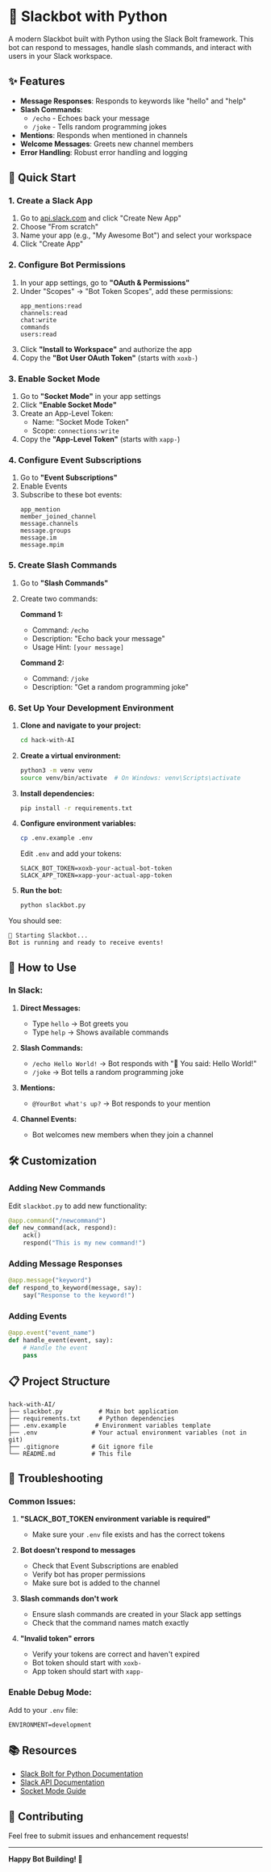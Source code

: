 # 🤖 Slackbot with Python

A modern Slackbot built with Python using the Slack Bolt framework. This bot can respond to messages, handle slash commands, and interact with users in your Slack workspace.

## ✨ Features

- **Message Responses**: Responds to keywords like "hello" and "help"
- **Slash Commands**: 
  - `/echo` - Echoes back your message
  - `/joke` - Tells random programming jokes
- **Mentions**: Responds when mentioned in channels
- **Welcome Messages**: Greets new channel members
- **Error Handling**: Robust error handling and logging

## 🚀 Quick Start

### 1. Create a Slack App

1. Go to [api.slack.com](https://api.slack.com) and click "Create New App"
2. Choose "From scratch"
3. Name your app (e.g., "My Awesome Bot") and select your workspace
4. Click "Create App"

### 2. Configure Bot Permissions

1. In your app settings, go to **"OAuth & Permissions"**
2. Under "Scopes" → "Bot Token Scopes", add these permissions:
   ```
   app_mentions:read
   channels:read
   chat:write
   commands
   users:read
   ```
3. Click **"Install to Workspace"** and authorize the app
4. Copy the **"Bot User OAuth Token"** (starts with `xoxb-`)

### 3. Enable Socket Mode

1. Go to **"Socket Mode"** in your app settings
2. Click **"Enable Socket Mode"**
3. Create an App-Level Token:
   - Name: "Socket Mode Token"
   - Scope: `connections:write`
4. Copy the **"App-Level Token"** (starts with `xapp-`)

### 4. Configure Event Subscriptions

1. Go to **"Event Subscriptions"**
2. Enable Events
3. Subscribe to these bot events:
   ```
   app_mention
   member_joined_channel
   message.channels
   message.groups
   message.im
   message.mpim
   ```

### 5. Create Slash Commands

1. Go to **"Slash Commands"**
2. Create two commands:
   
   **Command 1:**
   - Command: `/echo`
   - Description: "Echo back your message"
   - Usage Hint: `[your message]`
   
   **Command 2:**
   - Command: `/joke`
   - Description: "Get a random programming joke"

### 6. Set Up Your Development Environment

1. **Clone and navigate to your project:**
   ```bash
   cd hack-with-AI
   ```

2. **Create a virtual environment:**
   ```bash
   python3 -m venv venv
   source venv/bin/activate  # On Windows: venv\Scripts\activate
   ```

3. **Install dependencies:**
   ```bash
   pip install -r requirements.txt
   ```

4. **Configure environment variables:**
   ```bash
   cp .env.example .env
   ```
   
   Edit `.env` and add your tokens:
   ```env
   SLACK_BOT_TOKEN=xoxb-your-actual-bot-token
   SLACK_APP_TOKEN=xapp-your-actual-app-token
   ```

5. **Run the bot:**
   ```bash
   python slackbot.py
   ```

You should see:
```
🚀 Starting Slackbot...
Bot is running and ready to receive events!
```

## 🎯 How to Use

### In Slack:

1. **Direct Messages:**
   - Type `hello` → Bot greets you
   - Type `help` → Shows available commands

2. **Slash Commands:**
   - `/echo Hello World!` → Bot responds with "🔄 You said: Hello World!"
   - `/joke` → Bot tells a random programming joke

3. **Mentions:**
   - `@YourBot what's up?` → Bot responds to your mention

4. **Channel Events:**
   - Bot welcomes new members when they join a channel

## 🛠️ Customization

### Adding New Commands

Edit `slackbot.py` to add new functionality:

```python
@app.command("/newcommand")
def new_command(ack, respond):
    ack()
    respond("This is my new command!")
```

### Adding Message Responses

```python
@app.message("keyword")
def respond_to_keyword(message, say):
    say("Response to the keyword!")
```

### Adding Events

```python
@app.event("event_name")
def handle_event(event, say):
    # Handle the event
    pass
```

## 📋 Project Structure

```
hack-with-AI/
├── slackbot.py          # Main bot application
├── requirements.txt     # Python dependencies
├── .env.example        # Environment variables template
├── .env               # Your actual environment variables (not in git)
├── .gitignore         # Git ignore file
└── README.md          # This file
```

## 🔧 Troubleshooting

### Common Issues:

1. **"SLACK_BOT_TOKEN environment variable is required"**
   - Make sure your `.env` file exists and has the correct tokens

2. **Bot doesn't respond to messages**
   - Check that Event Subscriptions are enabled
   - Verify bot has proper permissions
   - Make sure bot is added to the channel

3. **Slash commands don't work**
   - Ensure slash commands are created in your Slack app settings
   - Check that the command names match exactly

4. **"Invalid token" errors**
   - Verify your tokens are correct and haven't expired
   - Bot token should start with `xoxb-`
   - App token should start with `xapp-`

### Enable Debug Mode:

Add to your `.env` file:
```env
ENVIRONMENT=development
```

## 📚 Resources

- [Slack Bolt for Python Documentation](https://slack.dev/bolt-python/concepts)
- [Slack API Documentation](https://api.slack.com/)
- [Socket Mode Guide](https://api.slack.com/apis/connections/socket)

## 🤝 Contributing

Feel free to submit issues and enhancement requests!

---

**Happy Bot Building! 🚀**